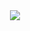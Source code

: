 <div align=center>
<img src="https://capsule-render.vercel.app/api?type=waving&color=2AC1BC" />
</div>
